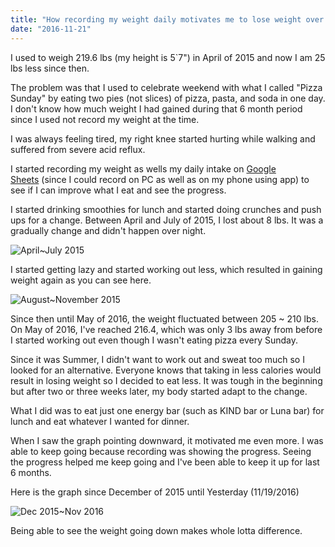 ```yaml
---
title: "How recording my weight daily motivates me to lose weight over time"
date: "2016-11-21"
---
```


I used to weigh 219.6 lbs (my height is 5\`7") in April of 2015 and now I am 25 lbs less since then.

The problem was that I used to celebrate weekend with what I called "Pizza Sunday" by eating two pies (not slices) of pizza, pasta, and soda in one day. I don't know how much weight I had gained during that 6 month period since I used not record my weight at the time.

I was always feeling tired, my right knee started hurting while walking and suffered from severe acid reflux.

I started recording my weight as wells my daily intake on [Google Sheets](https://www.google.com/sheets/about/) (since I could record on PC as well as on my phone using app) to see if I can improve what I eat and see the progress.

I started drinking smoothies for lunch and started doing crunches and push ups for a change. Between April and July of 2015, I lost about 8 lbs. It was a gradually change and didn't happen over night.

![April~July 2015](./images/WeightGraph1-300x186.jpg)

I started getting lazy and started working out less, which resulted in gaining weight again as you can see here.

![August~November 2015](./images/WeightGraph2-300x186.jpg)

Since then until May of 2016, the weight fluctuated between 205 ~ 210 lbs. On May of 2016, I've reached 216.4, which was only 3 lbs away from before I started working out even though I wasn't eating pizza every Sunday.

Since it was Summer, I didn't want to work out and sweat too much so I looked for an alternative. Everyone knows that taking in less calories would result in losing weight so I decided to eat less. It was tough in the beginning but after two or three weeks later, my body started adapt to the change.

What I did was to eat just one energy bar (such as KIND bar or Luna bar) for lunch and eat whatever I wanted for dinner.

When I saw the graph pointing downward, it motivated me even more. I was able to keep going because recording was showing the progress. Seeing the progress helped me keep going and I've been able to keep it up for last 6 months.

Here is the graph since December of 2015 until Yesterday (11/19/2016)

![Dec 2015~Nov 2016](./images/WeightGraph3-300x186.jpg)

Being able to see the weight going down makes whole lotta difference.
